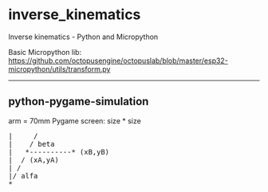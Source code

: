 # inverse_kinematics
Inverse kinematics - Python and Micropython

Basic Micropython lib: https://github.com/octopusengine/octopuslab/blob/master/esp32-micropython/utils/transform.py

---

## python-pygame-simulation 

arm = 70mm
Pygame screen: size * size

<pre>
|     /
|    / beta
|   *----------* (xB,yB)
|  / (xA,yA)
| /
|/ alfa
*______________________
</pre>

